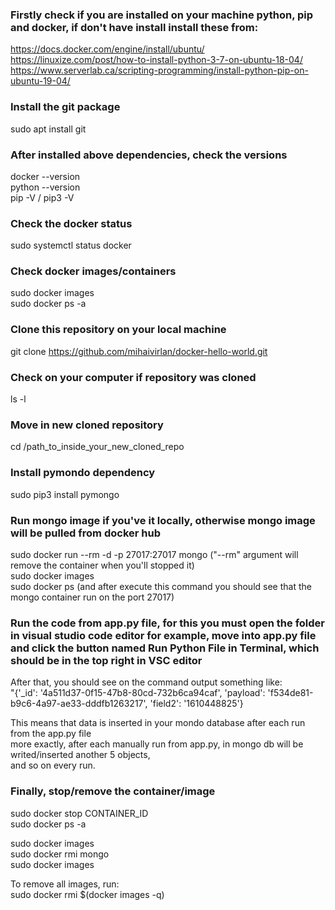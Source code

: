 ### Firstly check if you are installed on your machine python, pip and docker, if don't have install install these from:
https://docs.docker.com/engine/install/ubuntu/ <br />
https://linuxize.com/post/how-to-install-python-3-7-on-ubuntu-18-04/ <br />
https://www.serverlab.ca/scripting-programming/install-python-pip-on-ubuntu-19-04/

### Install the git package
sudo apt install git

### After installed above dependencies, check the versions
docker --version <br />
python --version <br />
pip -V / pip3 -V

### Check the docker status
sudo systemctl status docker

### Check docker images/containers
sudo docker images <br />
sudo docker ps -a

### Clone this repository on your local machine
git clone https://github.com/mihaivirlan/docker-hello-world.git <br />

### Check on your computer if repository was cloned
ls -l

### Move in new cloned repository
cd /path_to_inside_your_new_cloned_repo

### Install pymondo dependency
sudo pip3 install pymongo

### Run mongo image if you've it locally, otherwise mongo image will be pulled from docker hub
sudo docker run --rm -d -p 27017:27017 mongo ("--rm" argument will remove the container when you'll stopped it) <br />
sudo docker images <br />
sudo docker ps (and after execute this command you should see that the mongo container run on the port 27017)

### Run the code from app.py file, for this you must open the folder in visual studio code editor for example, move into app.py file and click the button named Run Python File in Terminal, which should be in the top right in VSC editor

After that, you should see on the command output something like: <br />
"{'_id': '4a511d37-0f15-47b8-80cd-732b6ca94caf', 'payload': 'f534de81-b9c6-4a97-ae33-dddfb1263217', 'field2': '1610448825'} <br />

This means that data is inserted in your mondo database after each run from the app.py file <br />
more exactly, after each manually run from app.py, in mongo db will be writed/inserted another 5 objects, <br />
and so on every run.

### Finally, stop/remove the container/image
sudo docker stop CONTAINER_ID <br />
sudo docker ps -a <br />

sudo docker images <br />
sudo docker rmi mongo <br />
sudo docker images <br />

To remove all images, run: <br />
sudo docker rmi $(docker images -q)


